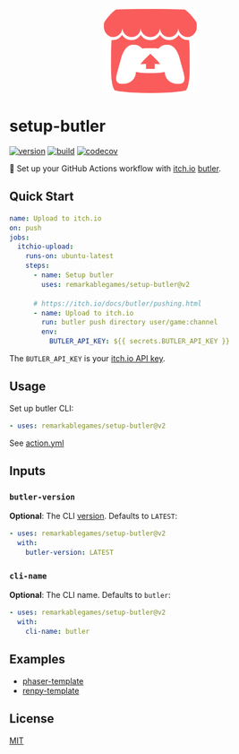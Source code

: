 <p align="center">
  <img alt="itchio" height="150px" src="https://raw.githubusercontent.com/remarkablegames/setup-butler/master/itchio-logo.svg">
</p>

# setup-butler

[![version](https://badgen.net/github/release/remarkablegames/setup-butler)](https://github.com/remarkablegames/setup-butler/releases)
[![build](https://github.com/remarkablegames/setup-butler/actions/workflows/build.yml/badge.svg)](https://github.com/remarkablegames/setup-butler/actions/workflows/build.yml)
[![codecov](https://codecov.io/gh/remarkablegames/setup-butler/graph/badge.svg?token=AAbBz3SIPn)](https://codecov.io/gh/remarkablegames/setup-butler)

🎩 Set up your GitHub Actions workflow with [itch.io](https://itch.io/) [butler](https://itch.io/docs/butler/).

## Quick Start

```yaml
name: Upload to itch.io
on: push
jobs:
  itchio-upload:
    runs-on: ubuntu-latest
    steps:
      - name: Setup butler
        uses: remarkablegames/setup-butler@v2

      # https://itch.io/docs/butler/pushing.html
      - name: Upload to itch.io
        run: butler push directory user/game:channel
        env:
          BUTLER_API_KEY: ${{ secrets.BUTLER_API_KEY }}
```

The `BUTLER_API_KEY` is your [itch.io API key](https://itch.io/user/settings/api-keys).

## Usage

Set up butler CLI:

```yaml
- uses: remarkablegames/setup-butler@v2
```

See [action.yml](action.yml)

## Inputs

### `butler-version`

**Optional**: The CLI [version](https://broth.itch.zone/butler). Defaults to `LATEST`:

```yaml
- uses: remarkablegames/setup-butler@v2
  with:
    butler-version: LATEST
```

### `cli-name`

**Optional**: The CLI name. Defaults to `butler`:

```yaml
- uses: remarkablegames/setup-butler@v2
  with:
    cli-name: butler
```

## Examples

- [phaser-template](https://github.com/remarkablegames/phaser-template/blob/master/.github/workflows/release-please.yml)
- [renpy-template](https://github.com/remarkablegames/renpy-template/blob/master/.github/workflows/release-please.yml)

## License

[MIT](LICENSE)
